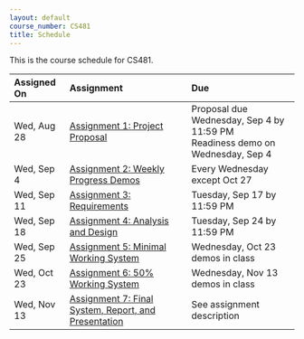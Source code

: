 ```yaml
---
layout: default
course_number: CS481
title: Schedule
---
```


This is the course schedule for CS481.

**Assigned On** | **Assignment** | **Due**
:---------------|:---------------|:---------
Wed, Aug 28 | [Assignment 1: Project Proposal](assign/assign01.html)                       | Proposal due Wednesday, Sep 4 by 11:59 PM <br> Readiness demo on Wednesday, Sep 4
Wed, Sep  4 | [Assignment 2: Weekly Progress Demos](assign/assign02.html)                  | Every Wednesday except Oct 27
Wed, Sep 11 | [Assignment 3: Requirements](assign/assign03.html)                           | Tuesday, Sep 17 by 11:59 PM
Wed, Sep 18 | [Assignment 4: Analysis and Design](assign/assign04.html)                    | Tuesday, Sep 24 by 11:59 PM
Wed, Sep 25 | [Assignment 5: Minimal Working System](assign/assign05.html)                 | Wednesday, Oct 23 demos in class
Wed, Oct 23 | [Assignment 6: 50% Working System](assign/assign06.html)                     | Wednesday, Nov 13 demos in class
Wed, Nov 13 | [Assignment 7: Final System, Report, and Presentation](assign/assign07.html) | See assignment description
